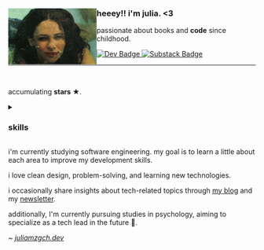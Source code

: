 <div>
    <img align="left" src="img/gal.jfif" width="180" alt="profile picture">
    <div>
        <h3>heeey!! i'm julia. <3</h3>
        <p>passionate about books and <b>code</b> since childhood.</p>
        <div>
            <a href="https://dev.to/juliamzgch">
                <img src="https://img.shields.io/badge/dev.to-0A0A0A?style=for-the-badge&logo=devdotto&logoColor=white" alt="Dev Badge"/>
            </a>
            <a href="https://substack.com/@juliamzgch">
                <img src="https://img.shields.io/badge/Substack-%23006f5c.svg?style=for-the-badge&logo=substack&logoColor=FFFFFF" alt="Substack Badge"/>
            </a>
        </div>
    </div>
</div>
<hr>
<br>
<div>
    <p>
         accumulating
        <b> stars ★</b>.
    </p>
</div>
<details>
    <summary>
        <h3>skills</h3>
    </summary>
    <div>
        <div>
            <h4>backend</h4>
            <a>
                <img src="https://img.shields.io/badge/Java-FFFFFF?style=for-the-badge&logo=openjdk&logoColor=black" alt="Java Badge"/>
            </a>
            <a>
                <img src="https://img.shields.io/badge/JavaScript-000000?style=for-the-badge&logo=javascript&logoColor=white" alt="Javascript Badge"/>
            </a>
            <a>
                <img src="https://img.shields.io/badge/Python-FFFFFF?style=for-the-badge&logo=python&logoColor=black" alt="Python Badge">
            </a>
        </div>
        <div>
            <h4>frontend</h4>
            <a>
                <img src="https://img.shields.io/badge/React-000000?style=for-the-badge&logo=react&logoColor=white" alt="React Badge">
            </a>
            <a>
                <img src="https://img.shields.io/badge/HTML5-FFFFFF?style=for-the-badge&logo=html5&logoColor=black" alt="Html Badge">
            </a>
            <a>
                <img src="https://img.shields.io/badge/CSS3-FFFFFF?style=for-the-badge&logo=css3&logoColor=black" alt="Css Badge">
            </a>
        </div>
    </div>
    <div>
        <div>
            <h4>database</h4>
            <div>
                <a>
                    <img src="https://img.shields.io/badge/SQLite-FFFFFF?style=for-the-badge&logo=sqlite&logoColor=black" alt="SQLite Badge"/>
                </a>
                <a>
                    <img src="https://img.shields.io/badge/PostgreSQL-FFFFFF?style=for-the-badge&logo=postgresql&logoColor=black" alt="PostgreSQL Badge"/>
                </a>
            </div>
        </div>
    </div>
</div>
</details>
<div>
    <p>
        i'm currently studying software engineering. 
        my goal is to learn a little about each area to improve my development skills.
    </p>
    <p>
        i love clean design, problem-solving, and learning new technologies.
    </p>
    <p>
        i occasionally share insights about tech-related topics through <a href="https://juliamzgch.dev/blog">my blog</a> and my <a href="https://substack.com/@juliamzgch">newsletter</a>.
    </p>
    <p>
        additionally, I'm currently pursuing studies in psychology, aiming to specialize
        as a tech lead in the future 🖤.
    </p>
    <p>
        <i>~ <a href="https://juliamzgch.dev">juliamzgch.dev</a></i>
    </p>
</div>

